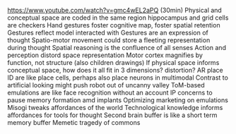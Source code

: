 https://www.youtube.com/watch?v=gmc4wEL2aPQ (30min)
Physical and conceptual space are coded in the same region 
hippocampus and grid cells are checkers
Hand gestures foster cognitive map, foster spatial retention
Gestures reflect model interacted with
Gestures are an expression of thought
Spatio-motor movement could store a fleeting representation during thought
Spatial reasoning is the confluence of all senses
Action and perception distord space representation
Motor cortex magnifies by function, not structure (also children drawings)
If physical space informs conceptual space, how does it all fit in 3 dimensions? distortion?
AR place ID are like place cells, perhaps also place neurons in multimodal
Contrast to artificial looking might push robot out of uncanny valley
ToM-based emulations are like face recognition without an account
IP concerns to pause memory formation amd implants
Optimizing marketing on emulations
Misogi tweaks affordances of the world
Technological knowledge informs affordances for tools for thought
Second brain buffer is like a short term memory buffer
Memetic tragedy of commons